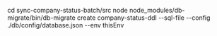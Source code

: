 cd sync-company-status-batch/src
node node_modules/db-migrate/bin/db-migrate create company-status-ddl --sql-file --config ./db/config/database.json --env thisEnv
